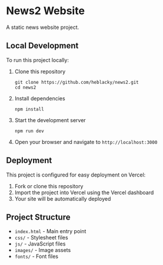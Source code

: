 # News2 Website

A static news website project.

## Local Development

To run this project locally:

1. Clone this repository
   ```
   git clone https://github.com/heblacky/news2.git
   cd news2
   ```

2. Install dependencies
   ```
   npm install
   ```

3. Start the development server
   ```
   npm run dev
   ```

4. Open your browser and navigate to `http://localhost:3000`

## Deployment

This project is configured for easy deployment on Vercel:

1. Fork or clone this repository
2. Import the project into Vercel using the Vercel dashboard
3. Your site will be automatically deployed

## Project Structure

- `index.html` - Main entry point
- `css/` - Stylesheet files
- `js/` - JavaScript files
- `images/` - Image assets
- `fonts/` - Font files 